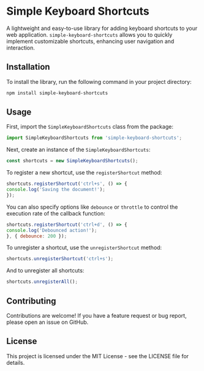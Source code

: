 # Simple Keyboard Shortcuts

A lightweight and easy-to-use library for adding keyboard shortcuts to your web application. `simple-keyboard-shortcuts` allows you to quickly implement customizable shortcuts, enhancing user navigation and interaction.

## Installation

To install the library, run the following command in your project directory:

```bash
npm install simple-keyboard-shortcuts
```

## Usage

First, import the `SimpleKeyboardShortcuts` class from the package:

```javascript
import SimpleKeyboardShortcuts from 'simple-keyboard-shortcuts';
```

Next, create an instance of the `SimpleKeyboardShortcuts`:

```javascript
const shortcuts = new SimpleKeyboardShortcuts();
```

To register a new shortcut, use the `registerShortcut` method:

```javascript
shortcuts.registerShortcut('ctrl+s', () => {
console.log('Saving the document!');
});
```

You can also specify options like `debounce` or `throttle` to control the execution rate of the callback function:

```javascript
shortcuts.registerShortcut('ctrl+d', () => {
console.log('Debounced action!');
}, { debounce: 200 });
```

To unregister a shortcut, use the `unregisterShortcut` method:

```javascript
shortcuts.unregisterShortcut('ctrl+s');
```

And to unregister all shortcuts:

```javascript
shortcuts.unregisterAll();
```

## Contributing

Contributions are welcome! If you have a feature request or bug report, please open an issue on GitHub.

## License

This project is licensed under the MIT License - see the LICENSE file for details.
